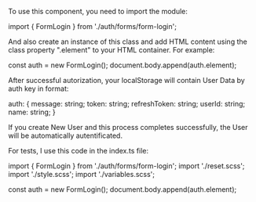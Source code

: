 To use this component, you need to import the module:

  import { FormLogin } from './auth/forms/form-login';

And also create an instance of this class and add HTML content using the class property ".element" to your HTML container.
For example:

  const auth = new FormLogin();
  document.body.append(auth.element);

After successful autorization, your localStorage will contain User Data by auth key in format:

  auth: {
    message: string;
    token: string;
    refreshToken: string;
    userId: string;
    name: string;
  }

If you create New User and this process completes successfully, the User will be automatically autentificated.

For tests, I use this code in the index.ts file:

  import { FormLogin } from './auth/forms/form-login';
  import './reset.scss';
  import './style.scss';
  import './variables.scss';

  const auth = new FormLogin();
  document.body.append(auth.element);
